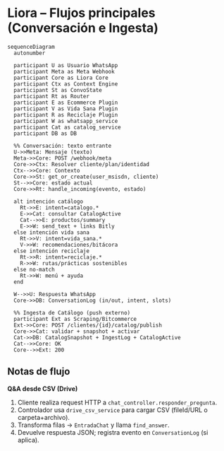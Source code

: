 # Liora – Flujos principales (Conversación e Ingesta)

```mermaid
sequenceDiagram
  autonumber

  participant U as Usuario WhatsApp
  participant Meta as Meta Webhook
  participant Core as Liora Core
  participant Ctx as Context Engine
  participant St as ConvoState
  participant Rt as Router
  participant E as Ecommerce Plugin
  participant V as Vida Sana Plugin
  participant R as Reciclaje Plugin
  participant W as whatsapp_service
  participant Cat as catalog_service
  participant DB as DB

  %% Conversación: texto entrante
  U->>Meta: Mensaje (texto)
  Meta->>Core: POST /webhook/meta
  Core->>Ctx: Resolver cliente/plan/identidad
  Ctx-->>Core: Contexto
  Core->>St: get_or_create(user_msisdn, cliente)
  St-->>Core: estado actual
  Core->>Rt: handle_incoming(evento, estado)

  alt intención catálogo
    Rt->>E: intent=catalogo.*
    E->>Cat: consultar CatalogActive
    Cat-->>E: productos/summary
    E->>W: send_text + links Bitly
  else intención vida sana
    Rt->>V: intent=vida_sana.*
    V->>W: recomendaciones/bitácora
  else intención reciclaje
    Rt->>R: intent=reciclaje.*
    R->>W: rutas/prácticas sostenibles
  else no-match
    Rt->>W: menú + ayuda
  end

  W-->>U: Respuesta WhatsApp
  Core->>DB: ConversationLog (in/out, intent, slots)

  %% Ingesta de Catálogo (push externo)
  participant Ext as Scraping/Bitcommerce
  Ext->>Core: POST /clientes/{id}/catalog/publish
  Core->>Cat: validar + snapshot + activar
  Cat->>DB: CatalogSnapshot + IngestLog + CatalogActive
  Cat-->>Core: OK
  Core-->>Ext: 200
```

## Notas de flujo

**Q&A desde CSV (Drive)**  
1) Cliente realiza request HTTP a `chat_controller.responder_pregunta`.  
2) Controlador usa `drive_csv_service` para cargar CSV (fileId/URL o carpeta+archivo).  
3) Transforma filas → `EntradaChat` y llama `find_answer`.  
4) Devuelve respuesta JSON; registra evento en `ConversationLog` (si aplica).
